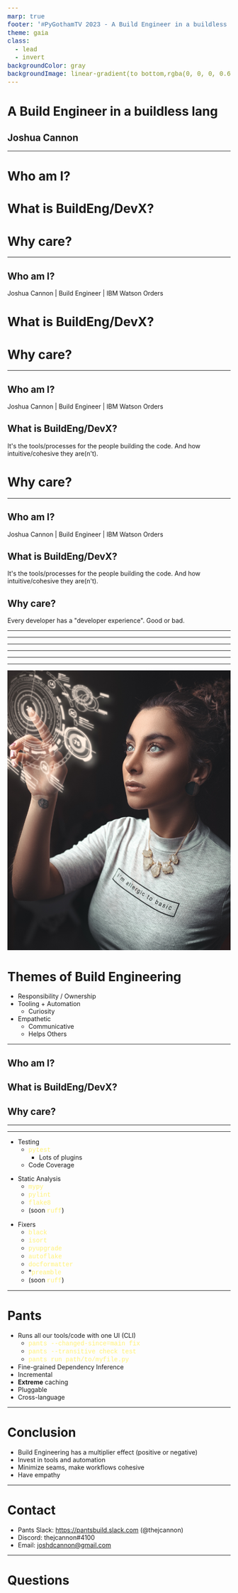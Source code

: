 ```yaml
---
marp: true
footer: '#PyGothamTV 2023 - A Build Engineer in a buildless lang - ![w:40 h:20](./images/mastodon.svg) @thejcannon@fosstodon.org '
theme: gaia
class:
  - lead
  - invert
backgroundColor: gray
backgroundImage: linear-gradient(to bottom,rgba(0, 0, 0, 0.6),rgba(0, 0, 0, 0.6)), url(./images/background.jpg);
---
```


<style>
code {
  font-family: courier;
  color: #fff176;
  font-size: 100%;
  background: none;
}
</style>

<!-- _backgroundImage: linear-gradient(to bottom,rgba(0, 0, 0, 0.6),rgba(0, 0, 0, 0.8)), url(./images/background.jpg); -->

# **A Build Engineer in a buildless lang**

## Joshua Cannon

---

<!-- paginate: true -->

# Who am I?

# What is BuildEng/DevX?

# Why care?

<!--
- Two halves to presentation:
  1. Answer these three questions
  1. Open my toolbox

- At a high level, here's the answers

-->

---

## Who am I?

Joshua Cannon | Build Engineer | IBM Watson Orders

# What is BuildEng/DevX?

# Why care?

---

## Who am I?

Joshua Cannon | Build Engineer | IBM Watson Orders

## What is BuildEng/DevX?

It's the tools/processes for the people building the code.​
And how intuitive/cohesive they are(n't).​

# Why care?

<!--
- Not about the build process for the code
  - Tools
  - Workflows
  - Environment
- Seams
- Build Eng -> DevX
- Build Engineering can come from anyone
-->

---

## Who am I?

Joshua Cannon | Build Engineer | IBM Watson Orders

## What is BuildEng/DevX?

It's the tools/processes for the people building the code.​
And how intuitive/cohesive they are(n't).​

## Why care?

Every developer has a "developer experience".​​
Good or bad.

<!--
- How you're feeling when you have to develop software. Good or bad

Color -> Telling a story

My career, how I became a BuildEng, and what I do as a build eng, and why
-->

---

<!-- _backgroundImage: url(./images/typewriter.jpg) -->

<!--
- Last company. Extremely sophisticated build system to build code. Multiple platforms, debug/release etc...
- All it did
- Code review
- How many have had the same experience?
- How many of you think there's a better way to do this
- Coding on a typewriter

I found more love for Build Engineering
-->

---

<!-- _backgroundImage: url(./images/fight-fire.jpg) -->

<!--
- I got a manager that understood Build Engineering can come from anyone
- In my 20% time, I started doing Build Engineering

Minimized Seams:
- Moved code into monorepo
  - Pros:
    - visibility and collaboration
    - Large scale atomic changes/refactoring
  - Cons:
   - Need sophisticated tools
- make -> poetry
- black: 2 reasons
  - Opinionated
    - Bonus points: reduces diff
  - De-facto standard community

More tools:
- Started using flake8 to lint, advocated for mypy and pytest

Reaching the People:
- Started a Python Working Group, so it was the opinion of many
- Gave presentations


- It wasn't enough for me, although build eng comes from anyone I wanted ot be a build engineer

company that valued build engineering
-->

---

<!-- _backgroundImage: linear-gradient(to bottom,rgba(0, 0, 0, 0.1),rgba(0, 0, 0, 0.3)), url(./images/working.jpg) -->

<!--
Start looking where you can improve things

- Devx, better but still bad
- Using tools: yapf, pylint + in-house AST linting, mypy, unittest
- Build system - Bazel: held them back more than boosted them forward
  - And sometimes running your tests would take several minutes, test flakiness
- Odds and ends:
- Couldn't easily attach a debugger
- Sometimes when switching a branch, your next command would take 4 minutes
- An interruption is stomachable is I can get coffee and come back Otherwise, I've lost my momentum

-->

---

<!-- _backgroundImage: linear-gradient(to bottom,rgba(0, 0, 0, 0.1),rgba(0, 0, 0, 0.2)), url(./images/breezes.jpg) -->

<!--
(Aside from build system, central integration point), there's no one big change to make it better.
Lift by a thousand breezes (opposite of death by a thousand paper cuts)

- Switched from yapf to black (also black faster)
- switched from in-house AST linting to flake8 (turns out plugins had us covered)
- starting leveraging pytest (with plugins)
- Made it simple to build any file into a docker image
- Most importantly I changed our build system from Bazel to Pants
  - Both are open source large-scale, sophisticated build tools primed for monorepos
  - Pants fit better, pun intended
  - Along the journey, upstreamed changes and bugfixes, found a welcoming and compassionate
  - Eventually became "contributor" and finally a "maintainer"
  - Means two things:
    - I get to help engineers at any org using Pants
    - I get to fight for my engineers when it comes to decisions

-->

---

<!-- _backgroundImage: linear-gradient(to bottom,rgba(0, 0, 0, 0.1),rgba(0, 0, 0, 0.2)), url(./images/fruit.jpg) -->

<!--
Fruits of my labor?

Seams:
- CI went from 18 minutes down to <5, with plans on making that ~2
  - Running all of our fixers, static analysis, running the entire monorepo of tests
- Easy for people to contribute new code to the codebase regardless of expertise
  - fearlessly

Tools
- Plethora of tools developers run locally to make sure any issues that can be found my machines is
  - and automatically fixed as well

People:
- Biweekly presentations/discussions on changes being made
  - tutorials on new build system, etc...
- Slack channels people can go for help, or dump ideas

Ultimately: developer experience

(In making these slides, I reflected on Build Engineering, and came up with a few themes)
-->

---

<!-- _backgroundImage: linear-gradient(to bottom,rgba(0, 0, 0, 0.6),rgba(0, 0, 0, 0.8)), url(./images/background.jpg); -->

![bg left:40% 80%](./images/buildeng.jpg)

# Themes of Build Engineering

<!-- prettier-ignore -->
* Responsibility / Ownership
* Tooling + Automation
  * Curiosity
* Empathetic
  * Communicative
  * Helps Others

<!--

Responsibility:
- You tend to care about something more when you are responsible for it
  - That includes the tools/processes
  - but also includes the people -> "my engineers"

Tooling and Automation:
- Reduces & eliminates "the human factor"
  - Humans take time and money
  - Emotions in human interactions
- Curioisty: whats out there? Is it better than what we have? What is the community doing?

Empathetic:
- We can all be more empathetic
  - Not everyone has the bandwidth or emotional energy to complain
  - Not everyone is a build engineer
  - Support: Curse of Knowledge
-->

---

## Who am I?

## What is BuildEng/DevX?

## Why care?

<!--
And its not just me and my engineers. Its you too. I want you to have a good experience.
-->

---

<!-- _backgroundImage: linear-gradient(to bottom,rgba(0, 0, 0, 0.1),rgba(0, 0, 0, 0.2)), url(./images/tools.jpg) -->

<!--

So here's my toolbox laid bare. Tools for a buildless language that make building code enjoyable

It's subjective, it fits my organization's needs

-->

---

<style scoped>
  section {
      display:grid;
      grid-template-columns: 33.33% 33.33% 33.33%;
  }
  ul {
    margin-top: 0;
  }
  section > ul > li {
    list-style-type: none;
  }
</style>

<!-- prettier-ignore -->
* Testing
  * `pytest`
    - Lots of plugins
  * Code Coverage

<!-- prettier-ignore -->
* Static Analysis
  * `mypy`
  * `pylint`
  * `flake8`
  * (soon `ruff`)

<!-- prettier-ignore -->
* Fixers
  * `black`
  * `isort`
  * `pyupgrade`
  * `autoflake`
  * `docformatter`
  * *`preamble`
  * (soon `ruff`)

<!--

Goes from most work to least work, but all are tools that have the machines find issues, not people

Testing:
- pytest
  - Testing is not easy, so do whatever you can to make it easier
  - Code Coverage: What gets measured gets better.

Static Analysis:
- mypy: defacto standard for typechecking, helps catches bugs
- pylint: like mypy, but doesn't rely on type annotations
- flake8: fast, does a decent job at a lot of issues that can be detected from tokens/AST
- soon ruff: Its just flake8 plus more, but faster and with more fixes

Fixers:
( I love fixers)
- black (talked about)
- isort: It's helpful
- pyupgrade: Want to be looking at code that's "modern"
- autoflake: Dead code can be detracting/harmful
- docformatter: Consistency makes reading docstrings easier
- (preamble): Stamp copyright headers
- (soon ruff): again, fixing is great, fixing very fast is better


You can run all these tools, and in a monorepo you're probably looking at at least double-digit minutes,
not including tests. You NEED a build system that gives you the ability and flexibility to run all these
without the overhead and baggage.

-->

---

<!-- _backgroundImage: linear-gradient(to bottom,rgba(0, 0, 0, 0.6),rgba(0, 0, 0, 0.8)), url(./images/background.jpg); -->

# Pants

<!-- prettier-ignore -->
* Runs all our tools/code with one UI (CLI)
  - `pants --changed-since=main fix`
  - `pants --transitive check test`
  - `pants run path/to/myfile.py`
* Fine-grained Dependency Inference
* Incremental
* __Extreme__ caching
* Pluggable
* Cross-language

<!--

Open source build tool

- `--changed-since=master` -> Only runs on the files that have changed since master
- `run myfile.py` -> Don't see is activating a virtualenv, downloading large binary blobs artifacts from S3, running codegen

Incremental:
- Incremental in work done (--changed-since)
- Incrementally fetches dependencys (from a lockfile)

Caching:
- Local cache of all work done. Nobody does the same work twice. Especially crucial in CI
- Ability to plug into a remote cache

Pluggable: This is Python...
- Allows me to have features that are only relevant to my org
- Allows me to upstream changes, to help everyone and solve "hit by a bus"

Dependencies:
- Part of what makes pants incremental
- I can easily see what goes into our applications/docker images
- How many consumers of a file there are

-->

---

# Conclusion

<!-- prettier-ignore -->
* Build Engineering has a multiplier effect (positive or negative)
* Invest in tools and automation
* Minimize seams, make workflows cohesive
* Have empathy

<!--
- These aren't just BuildEng takeaways, these can be for anyone.

multiplier:
- investment can increase productivity and happiness
- not investing can, at best be neutral, or at worst be negative

Tools/Automation: Reduce the human factor

Minimize seams: reduce interuptions, let people do what they do best


Have empathy: It's so important. PEOPLE build code.
Software engineering is a SOCIAL activity.

-->

---

# Contact

- Pants Slack: https://pantsbuild.slack.com (@thejcannon)
- Discord: thejcannon#4100
- Email: joshdcannon@gmail.com

---

# Questions
